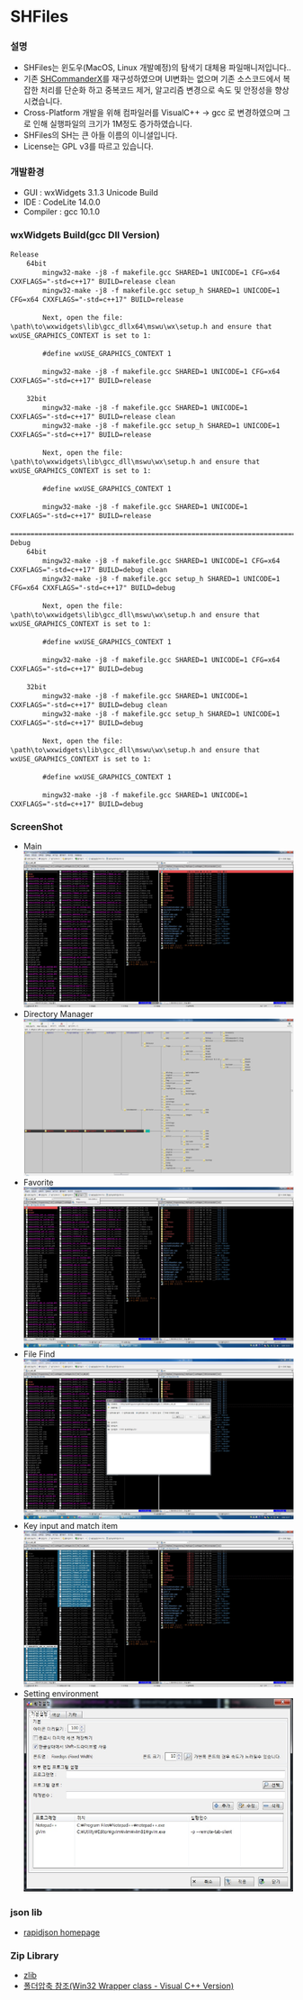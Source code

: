 # SHFiles

###  설명

- SHFiles는 윈도우(MacOS, Linux 개발예정)의 탐색기 대체용 파일매니저입니다..
- 기존 [SHCommanderX](https://github.com/bbygoodluck/SHCommanderX)를 재구성하였으며 UI변화는 없으며 기존 소스코드에서 복잡한 처리를 단순화 하고 중복코드 제거, 알고리즘 변경으로 속도 및 안정성을 향상 시켰습니다.
- Cross-Platform 개발을 위해 컴파일러를 VisualC++ → gcc 로 변경하였으며 그로 인해 실행파일의 크기가 1M정도 증가하였습니다.
- SHFiles의 SH는 큰 아들 이름의 이니셜입니다.
- License는 GPL v3를 따르고 있습니다.

### 개발환경

- GUI : wxWidgets 3.1.3 Unicode Build
- IDE : CodeLite 14.0.0
- Compiler : gcc 10.1.0

### wxWidgets Build(gcc Dll Version)

```
Release
	64bit
		mingw32-make -j8 -f makefile.gcc SHARED=1 UNICODE=1 CFG=x64 CXXFLAGS="-std=c++17" BUILD=release clean
		mingw32-make -j8 -f makefile.gcc setup_h SHARED=1 UNICODE=1 CFG=x64 CXXFLAGS="-std=c++17" BUILD=release

		Next, open the file: \path\to\wxwidgets\lib\gcc_dllx64\mswu\wx\setup.h and ensure that wxUSE_GRAPHICS_CONTEXT is set to 1:

		#define wxUSE_GRAPHICS_CONTEXT 1

		mingw32-make -j8 -f makefile.gcc SHARED=1 UNICODE=1 CFG=x64 CXXFLAGS="-std=c++17" BUILD=release

	32bit
		mingw32-make -j8 -f makefile.gcc SHARED=1 UNICODE=1 CXXFLAGS="-std=c++17" BUILD=release clean
		mingw32-make -j8 -f makefile.gcc setup_h SHARED=1 UNICODE=1 CXXFLAGS="-std=c++17" BUILD=release

		Next, open the file: \path\to\wxwidgets\lib\gcc_dll\mswu\wx\setup.h and ensure that wxUSE_GRAPHICS_CONTEXT is set to 1:

		#define wxUSE_GRAPHICS_CONTEXT 1

		mingw32-make -j8 -f makefile.gcc SHARED=1 UNICODE=1 CXXFLAGS="-std=c++17" BUILD=release

============================================================================================================
Debug
	64bit
		mingw32-make -j8 -f makefile.gcc SHARED=1 UNICODE=1 CFG=x64 CXXFLAGS="-std=c++17" BUILD=debug clean
		mingw32-make -j8 -f makefile.gcc setup_h SHARED=1 UNICODE=1 CFG=x64 CXXFLAGS="-std=c++17" BUILD=debug

		Next, open the file: \path\to\wxwidgets\lib\gcc_dll\mswu\wx\setup.h and ensure that wxUSE_GRAPHICS_CONTEXT is set to 1:

		#define wxUSE_GRAPHICS_CONTEXT 1

		mingw32-make -j8 -f makefile.gcc SHARED=1 UNICODE=1 CFG=x64 CXXFLAGS="-std=c++17" BUILD=debug

	32bit
		mingw32-make -j8 -f makefile.gcc SHARED=1 UNICODE=1 CXXFLAGS="-std=c++17" BUILD=debug clean
		mingw32-make -j8 -f makefile.gcc setup_h SHARED=1 UNICODE=1 CXXFLAGS="-std=c++17" BUILD=debug

		Next, open the file: \path\to\wxwidgets\lib\gcc_dll\mswu\wx\setup.h and ensure that wxUSE_GRAPHICS_CONTEXT is set to 1:

		#define wxUSE_GRAPHICS_CONTEXT 1

		mingw32-make -j8 -f makefile.gcc SHARED=1 UNICODE=1 CXXFLAGS="-std=c++17" BUILD=debug
```

### ScreenShot

* Main
![main](screenshot/main.jpg "Main Screen")
* Directory Manager
![Directory Manager](screenshot/DirManager.jpg "Directory Manager")
* Favorite
![Favorite](screenshot/favorite.jpg "Favorite")
* File Find
![File find](screenshot/find.jpg "File Find")
* Key input and match item
![key input and match item](screenshot/match.jpg "key input and match item")
* Setting environment
  ![environment](screenshot/env.jpg "setting environment")


### json lib

* [rapidjson homepage](http://rapidjson.org/)

### Zip Library

- [zlib](https://zlib.net)
- [폴더압축 참조(Win32 Wrapper class - Visual C++ Version)](https://www.codeproject.com/Articles/4288/Win32-Wrapper-classes-for-Gilles-Volant-s-Zip-Unzi)



